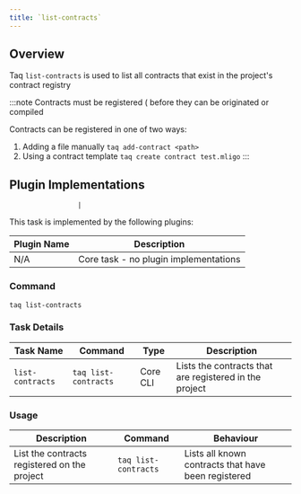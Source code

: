 ```yaml
---
title: `list-contracts`
---
```


## Overview

Taq `list-contracts` is used to list all contracts that exist in the project's contract registry

:::note
Contracts must be registered ( before they can be originated or compiled

Contracts can be registered in one of two ways:

1. Adding a file manually `taq add-contract <path>`
2. Using a contract template `taq create contract test.mligo`
:::

## Plugin Implementations
                     |
This task is implemented by the following plugins:

| Plugin Name                            | Description                             |
| -------------------------------------- | --------------------------------------- |
| N/A                                    | Core task - no plugin implementations   |

### Command

```shell
taq list-contracts
```

### Task Details

| Task Name              | Command                             | Type                      | Description                                                  | 
| ---------------------- | ----------------------------------- | ------------------------- | ------------------------------------------------------------ |
| `list-contracts`       | `taq list-contracts`                | Core CLI                  | Lists the contracts that are registered in the project       |

### Usage

| Description                               | Command                               | Behaviour                                                                     |
| ----------------------------------------- | ------------------------------------- | ----------------------------------------------------------------------------- |
| List the contracts registered on the project | `taq list-contracts`               | Lists all known contracts that have been registered                           |

